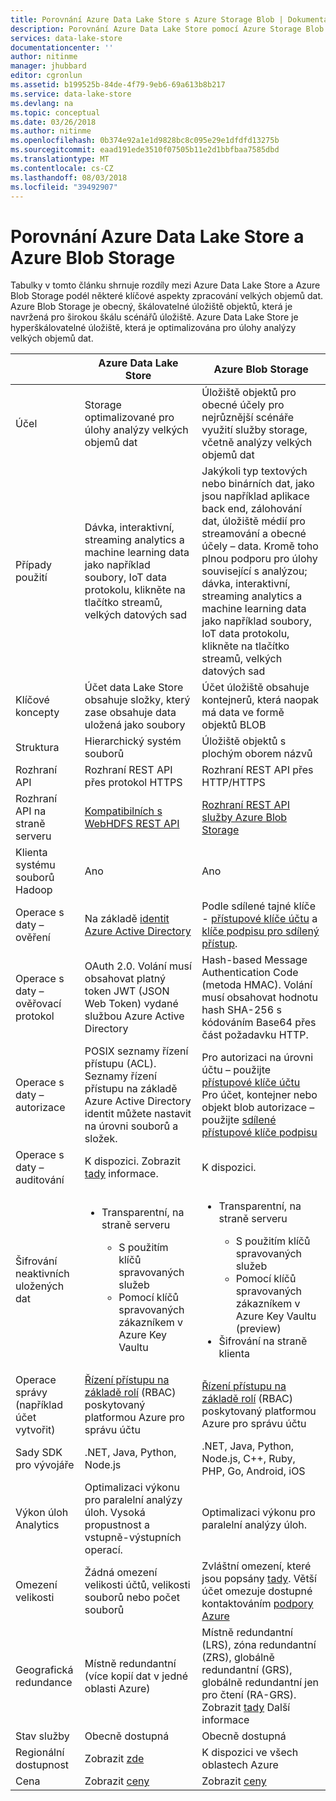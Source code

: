 ```yaml
---
title: Porovnání Azure Data Lake Store s Azure Storage Blob | Dokumentace Microsoftu
description: Porovnání Azure Data Lake Store pomocí Azure Storage Blob
services: data-lake-store
documentationcenter: ''
author: nitinme
manager: jhubbard
editor: cgronlun
ms.assetid: b199525b-84de-4f79-9eb6-69a613b8b217
ms.service: data-lake-store
ms.devlang: na
ms.topic: conceptual
ms.date: 03/26/2018
ms.author: nitinme
ms.openlocfilehash: 0b374e92a1e1d9828bc8c095e29e1dfdfd13275b
ms.sourcegitcommit: eaad191ede3510f07505b11e2d1bbfbaa7585dbd
ms.translationtype: MT
ms.contentlocale: cs-CZ
ms.lasthandoff: 08/03/2018
ms.locfileid: "39492907"
---
```

# <a name="comparing-azure-data-lake-store-and-azure-blob-storage"></a>Porovnání Azure Data Lake Store a Azure Blob Storage
Tabulky v tomto článku shrnuje rozdíly mezi Azure Data Lake Store a Azure Blob Storage podél některé klíčové aspekty zpracování velkých objemů dat. Azure Blob Storage je obecný, škálovatelné úložiště objektů, která je navržená pro širokou škálu scénářů úložiště. Azure Data Lake Store je hyperškálovatelné úložiště, která je optimalizována pro úlohy analýzy velkých objemů dat.

|  | Azure Data Lake Store | Azure Blob Storage |
| --- | --- | --- |
| Účel |Storage optimalizované pro úlohy analýzy velkých objemů dat |Úložiště objektů pro obecné účely pro nejrůznější scénáře využití služby storage, včetně analýzy velkých objemů dat |
| Případy použití |Dávka, interaktivní, streaming analytics a machine learning data jako například soubory, IoT data protokolu, klikněte na tlačítko streamů, velkých datových sad |Jakýkoli typ textových nebo binárních dat, jako jsou například aplikace back end, zálohování dat, úložiště médií pro streamování a obecné účely – data. Kromě toho plnou podporu pro úlohy související s analýzou; dávka, interaktivní, streaming analytics a machine learning data jako například soubory, IoT data protokolu, klikněte na tlačítko streamů, velkých datových sad |
| Klíčové koncepty |Účet data Lake Store obsahuje složky, který zase obsahuje data uložená jako soubory |Účet úložiště obsahuje kontejnerů, která naopak má data ve formě objektů BLOB |
| Struktura |Hierarchický systém souborů |Úložiště objektů s plochým oborem názvů |
| Rozhraní API |Rozhraní REST API přes protokol HTTPS |Rozhraní REST API přes HTTP/HTTPS |
| Rozhraní API na straně serveru |[Kompatibilních s WebHDFS REST API](https://msdn.microsoft.com/library/azure/mt693424.aspx) |[Rozhraní REST API služby Azure Blob Storage](https://msdn.microsoft.com/library/azure/dd135733.aspx) |
| Klienta systému souborů Hadoop |Ano |Ano |
| Operace s daty – ověření |Na základě [identit Azure Active Directory](../active-directory/develop/authentication-scenarios.md) |Podle sdílené tajné klíče - [přístupové klíče účtu](../storage/common/storage-create-storage-account.md#manage-your-storage-account) a [klíče podpisu pro sdílený přístup](../storage/common/storage-dotnet-shared-access-signature-part-1.md). |
| Operace s daty – ověřovací protokol |OAuth 2.0. Volání musí obsahovat platný token JWT (JSON Web Token) vydané službou Azure Active Directory |Hash-based Message Authentication Code (metoda HMAC). Volání musí obsahovat hodnotu hash SHA-256 s kódováním Base64 přes část požadavku HTTP. |
| Operace s daty – autorizace |POSIX seznamy řízení přístupu (ACL).  Seznamy řízení přístupu na základě Azure Active Directory identit můžete nastavit na úrovni souborů a složek. |Pro autorizaci na úrovni účtu – použijte [přístupové klíče účtu](../storage/common/storage-create-storage-account.md#manage-your-storage-account)<br>Pro účet, kontejner nebo objekt blob autorizace – použijte [sdílené přístupové klíče podpisu](../storage/common/storage-dotnet-shared-access-signature-part-1.md) |
| Operace s daty – auditování |K dispozici. Zobrazit [tady](data-lake-store-diagnostic-logs.md) informace. |K dispozici. |
| Šifrování neaktivních uložených dat |<ul><li>Transparentní, na straně serveru</li> <ul><li>S použitím klíčů spravovaných služeb</li><li>Pomocí klíčů spravovaných zákazníkem v Azure Key Vaultu</li></ul></ul> |<ul><li>Transparentní, na straně serveru</li> <ul><li>S použitím klíčů spravovaných služeb</li><li>Pomocí klíčů spravovaných zákazníkem v Azure Key Vaultu (preview)</li></ul><li>Šifrování na straně klienta</li></ul> |
| Operace správy (například účet vytvořit) |[Řízení přístupu na základě rolí](../role-based-access-control/overview.md) (RBAC) poskytovaný platformou Azure pro správu účtu |[Řízení přístupu na základě rolí](../role-based-access-control/overview.md) (RBAC) poskytovaný platformou Azure pro správu účtu |
| Sady SDK pro vývojáře |.NET, Java, Python, Node.js |.NET, Java, Python, Node.js, C++, Ruby, PHP, Go, Android, iOS |
| Výkon úloh Analytics |Optimalizaci výkonu pro paralelní analýzy úloh. Vysoká propustnost a vstupně-výstupních operací. |Optimalizaci výkonu pro paralelní analýzy úloh. |
| Omezení velikosti |Žádná omezení velikosti účtů, velikosti souborů nebo počet souborů |Zvláštní omezení, které jsou popsány [tady](../storage/common/storage-scalability-targets.md). Větší účet omezuje dostupné kontaktováním [podpory Azure](https://azure.microsoft.com/support/faq/) |
| Geografická redundance |Místně redundantní (více kopií dat v jedné oblasti Azure) |Místně redundantní (LRS), zóna redundantní (ZRS), globálně redundantní (GRS), globálně redundantní jen pro čtení (RA-GRS). Zobrazit [tady](../storage/common/storage-redundancy.md) Další informace |
| Stav služby |Obecně dostupná |Obecně dostupná |
| Regionální dostupnost |Zobrazit [zde](https://azure.microsoft.com/regions/#services) |K dispozici ve všech oblastech Azure |
| Cena |Zobrazit [ceny](https://azure.microsoft.com/pricing/details/data-lake-store/) |Zobrazit [ceny](https://azure.microsoft.com/pricing/details/storage/) |


